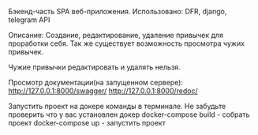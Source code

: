 Бэкенд-часть SPA веб-приложения. 
Использовано: DFR, django, telegram API

Описание:
Создание, редактирование, удаление привычек для проработки себя.
Так же существует возможность просмотра чужих привычек.

Чужие привычки редактировать и удалять нельзя.

Просмотр документации(на запущенном сервере):
http://127.0.0.1:8000/swagger/
http://127.0.0.1:8000/redoc/

Запустить проект на докере команды в терминале. Не забудьте проверить что у вас установлен докер
docker-compose build - собрать проект
docker-compose up - запустить проект
